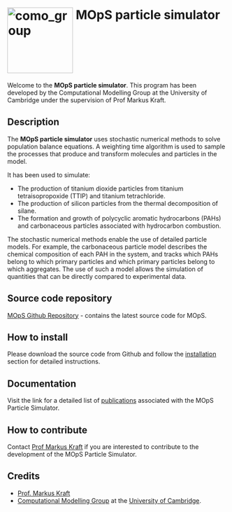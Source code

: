 # <img align="top" src="https://user-images.githubusercontent.com/32139876/92795750-8767bf00-f3a8-11ea-921a-17fac1435171.png" alt="como_group" width="150"/> MOpS particle simulator

Welcome to the **MOpS particle simulator**. This program has been developed by the Computational Modelling Group at the University of Cambridge under the supervision of Prof Markus Kraft.

## Description

The **MOpS particle simulator** uses stochastic numerical methods to solve population balance equations. A weighting time algorithm is used to sample the processes that produce and transform molecules and particles in the model.

It has been used to simulate:
 - The production of titanium dioxide particles from titanium tetraisopropoxide (TTIP) and titanium tetrachloride.
 - The production of silicon particles from the thermal decomposition of silane.
 - The formation and growth of polycyclic aromatic hydrocarbons (PAHs) and carbonaceous particles associated with hydrocarbon combustion.

The stochastic numerical methods enable the use of detailed particle models. For example, the carbonaceous particle model describes the chemical composition of each PAH in the system, and tracks which PAHs belong to which primary particles and which primary particles belong to which aggregates. The use of such a model allows the simulation of quantities that can be directly compared to experimental data.

## Source code repository

[MOpS Github Repository](https://github.com/ucam-ceb-como/MOpS/blob/master/INSTALLATION.md) - contains the latest source code for MOpS.

## How to install

Please download the source code from Github and follow the [installation](https://github.com/ucam-ceb-como/MOpS_installation) section for detailed instructions.

## Documentation

Visit the link for a detailed list of [publications](https://como.ceb.cam.ac.uk/publications/nano/) associated with the MOpS Particle Simulator.

## How to contribute

Contact [Prof Markus Kraft](https://como.ceb.cam.ac.uk/people/mk306/) if you are interested to contribute to the development of the MOpS Particle Simulator.
## Credits

- [Prof. Markus Kraft](https://como.ceb.cam.ac.uk/people/mk306/)
- [Computational Modelling Group](https://como.ceb.cam.ac.uk) at the [University of Cambridge](https://www.cam.ac.uk/).